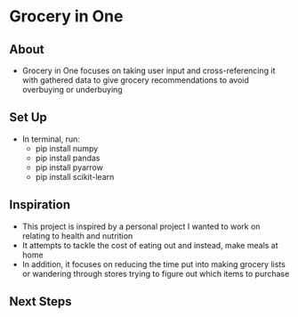 # Grocery in One
## About
- Grocery in One focuses on taking user input and cross-referencing it with gathered data to give grocery recommendations to avoid overbuying or underbuying

## Set Up
- In terminal, run:
    - pip install numpy
    - pip install pandas
    - pip install pyarrow
    - pip install scikit-learn

## Inspiration
- This project is inspired by a personal project I wanted to work on relating to health and  nutrition
- It attempts to tackle the cost of eating out and instead, make meals at home
- In addition, it focuses on reducing the time put into making grocery lists or wandering through stores trying to figure out which items to purchase

## Next Steps